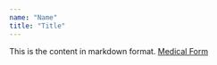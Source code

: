 ```yaml
---
name: "Name"
title: "Title"
---
```


This is the content in markdown format.
[Medical Form](https://www.ocbsa.org/wp-content/uploads/2018/06/BSA-Medical-Form.pdf)
